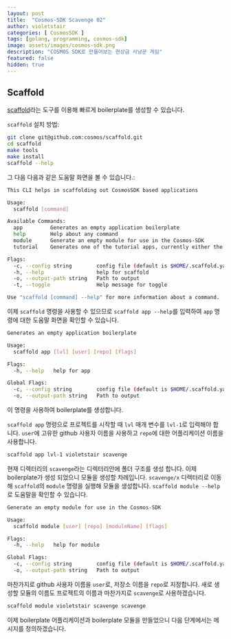 ```yaml
---
layout: post
title:  "Cosmos-SDK Scavenge 02"
author: violetstair
categories: [ CosmosSDK ]
tags: [golang, programming, cosmos-sdk]
image: assets/images/cosmos-sdk.png
description: "COSMOS SDK로 만들어보는 현상금 사냥꾼 게임"
featured: false
hidden: true
---
```


## Scaffold

[scaffold](https://github.com/cosmos/scaffold)라는 도구를 이용해 빠르게 boilerplate를 생성할 수 있습니다.

`scaffold` 설치 방법:

```bash
git clone git@github.com:cosmos/scaffold.git
cd scaffold
make tools
make install
scaffold --help
```

그 다음 다음과 같은 도움말 화면을 볼 수 있습니다.:

```bash
This CLI helps in scaffolding out CosmosSDK based applications

Usage:
  scaffold [command]

Available Commands:
  app         Generates an empty application boilerplate
  help        Help about any command
  module      Generate an empty module for use in the Cosmos-SDK
  tutorial    Generates one of the tutorial apps, currently either the 'nameservice' or 'hellochain'

Flags:
  -c, --config string        config file (default is $HOME/.scaffold.yaml)
  -h, --help                 help for scaffold
  -o, --output-path string   Path to output
  -t, --toggle               Help message for toggle

Use "scaffold [command] --help" for more information about a command.
```

이제 `scaffold` 명령을 사용할 수 있으므로 `scaffold app --help`를 입력하여 `app` 명령에 대한 도움말 화면을 확인할 수 있습니다.

```bash
Generates an empty application boilerplate

Usage:
  scaffold app [lvl] [user] [repo] [flags]

Flags:
  -h, --help   help for app

Global Flags:
  -c, --config string        config file (default is $HOME/.scaffold.yaml)
  -o, --output-path string   Path to output
```

이 명령을 사용하여 boilerplate를 생성합니다.

`scaffold app` 명령으로 프로젝트를 시작할 때 `lvl` 매개 변수를 `lvl-1`로 입력해야 합니다. `user`에 고유한 github 사용자 이름을 사용하고 `repo`에 대한 어플리케이션 이름을 사용합니다.

```bash
scaffold app lvl-1 violetstair scavenge
```

현재 디렉터리의 `scavenge`라는 디렉터리안에 폴더 구조를 생성 합니다. 이제 boilerplate가 생성 되었으니 모듈을 생성할 차례입니다.
`scavenge/x` 디렉터리로 이동해 `scaffold`의 `module` 명령을 실행해 모듈을 생성합니다.
`scaffold module --help`로 도움말을 확인할 수 있습니다.

```bash
Generate an empty module for use in the Cosmos-SDK

Usage:
  scaffold module [user] [repo] [moduleName] [flags]

Flags:
  -h, --help   help for module

Global Flags:
  -c, --config string        config file (default is $HOME/.scaffold.yaml)
  -o, --output-path string   Path to output
```

마찬가지로 github 사용자 이름을 `user`로, 저장소 이름을 `repo`로 지정합니다.
새로 생성할 모듈의 이름도 프로젝트의 이름과 마찬가지로 `scavenge`로 사용하겠습니다.

```bash
scaffold module violetstair scavenge scavenge
```

이제 boilerplate 어플리케이션과 boilerplate 모듈을 만들었으니 다음 단계에서는 메시지를 정의하겠습니다.
